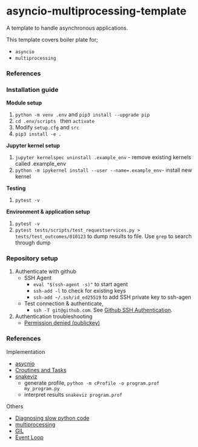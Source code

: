 # asyncio-multiprocessing-template
A template to handle asynchronous applications.

This template covers boiler plate for;
- `asyncio`
- `multiprocessing` 

### References

### Installation guide

**Module setup**
1. `python -m venv .env` and `pip3 install --upgrade pip` 
2. `cd .env/scripts ` then `activate`
3. Modify `setup.cfg` and `src`
4. `pip3 install -e .`

**Jupyter kernel setup**
1. `jupyter kernelspec uninstall .example_env` - remove existing kernels called .example_env
2. `python -m ipykernel install --user --name=.example_env`- install new kernel

**Testing**
1. `pytest -v`

**Environment & application setup**
1. `pytest -v`
2. `pytest tests/scripts/test_requestservices.py > tests/test_outcomes/010123` to dump results to file. Use `grep` to search through dump

### Repository setup
1. Authenticate with github 
    - SSH Agent
        - `eval "$(ssh-agent -s)"` to start agent 
        - `ssh-add -l` to check for existing keys
        - `ssh-add ~/.ssh/id_ed25519` to add SSH private key to ssh-agen
    - Test connection & authenticate, 
        - `ssh -T git@github.com`. See [Github SSH Authentication](https://docs.github.com/en/authentication).
2. Authentication troubleshooting
    - [Permission denied (publickey)](https://docs.github.com/en/authentication/connecting-to-github-with-ssh/generating-a-new-ssh-key-and-adding-it-to-the-ssh-agent)

### References
Implementation
- [asycnio](https://docs.python.org/3/library/asyncio.html)
- [Croutines and Tasks](https://docs.python.org/3/library/asyncio-task.html#coroutines)
- [snakeviz](https://jiffyclub.github.io/snakeviz/)
    - generate profile, `python -m cProfile -o program.prof my_program.py`
    - interpret results `snakeviz program.prof`

Others
- [Diagnosing slow python code](https://www.youtube.com/watch?v=m_a0fN48Alw)
- [multiprocessing](https://wiki.python.org/moin/GlobalInterpreterLock)
- [GIL](https://wiki.python.org/moin/GlobalInterpreterLock)
- [Event Loop](https://docs.python.org/3/library/asyncio-eventloop.html#asyncio.loop.run_in_executor)
